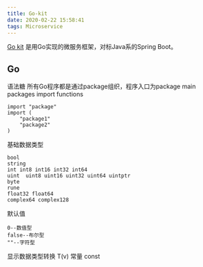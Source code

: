 ```yaml
---
title: Go-kit
date: 2020-02-22 15:58:41
tags: Microservice
---
```


[Go kit](https://gokit.io/) 是用Go实现的微服务框架，对标Java系的Spring Boot。

## Go
语法糖
所有Go程序都是通过package组织，程序入口为package main
packages
import
functions

```
import "package"
import (
    "package1"
    "package2"
)

```
基础数据类型
```
bool
string
int int8 int16 int32 int64
uint  uint8 uint16 uint32 uint64 uintptr
byte
rune
float32 float64
complex64 complex128
```
默认值
```
0--数值型
false--布尔型
""--字符型
```
显示数据类型转换
T(v)
常量 const


